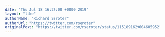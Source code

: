 ```yaml
---
date: "Thu Jul 18 16:29:00 +0000 2019"
layout: "like"
authorName: "Richard Seroter"
authorUrl: "https://twitter.com/rseroter"
originalPost: "https://twitter.com/rseroter/status/1151891629604605952"
---
```

